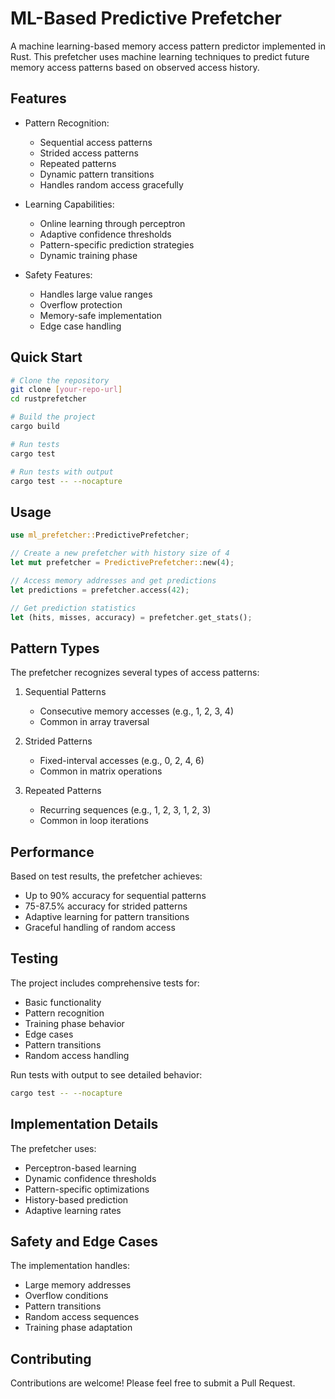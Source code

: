 # ML-Based Predictive Prefetcher

A machine learning-based memory access pattern predictor implemented in Rust. This prefetcher uses machine learning techniques to predict future memory access patterns based on observed access history.

## Features

- Pattern Recognition:
  - Sequential access patterns
  - Strided access patterns
  - Repeated patterns
  - Dynamic pattern transitions
  - Handles random access gracefully

- Learning Capabilities:
  - Online learning through perceptron
  - Adaptive confidence thresholds
  - Pattern-specific prediction strategies
  - Dynamic training phase

- Safety Features:
  - Handles large value ranges
  - Overflow protection
  - Memory-safe implementation
  - Edge case handling

## Quick Start

```bash
# Clone the repository
git clone [your-repo-url]
cd rustprefetcher

# Build the project
cargo build

# Run tests
cargo test

# Run tests with output
cargo test -- --nocapture
```

## Usage

```rust
use ml_prefetcher::PredictivePrefetcher;

// Create a new prefetcher with history size of 4
let mut prefetcher = PredictivePrefetcher::new(4);

// Access memory addresses and get predictions
let predictions = prefetcher.access(42);

// Get prediction statistics
let (hits, misses, accuracy) = prefetcher.get_stats();
```

## Pattern Types

The prefetcher recognizes several types of access patterns:

1. Sequential Patterns
   - Consecutive memory accesses (e.g., 1, 2, 3, 4)
   - Common in array traversal

2. Strided Patterns
   - Fixed-interval accesses (e.g., 0, 2, 4, 6)
   - Common in matrix operations

3. Repeated Patterns
   - Recurring sequences (e.g., 1, 2, 3, 1, 2, 3)
   - Common in loop iterations

## Performance

Based on test results, the prefetcher achieves:
- Up to 90% accuracy for sequential patterns
- 75-87.5% accuracy for strided patterns
- Adaptive learning for pattern transitions
- Graceful handling of random access

## Testing

The project includes comprehensive tests for:
- Basic functionality
- Pattern recognition
- Training phase behavior
- Edge cases
- Pattern transitions
- Random access handling

Run tests with output to see detailed behavior:
```bash
cargo test -- --nocapture
```

## Implementation Details

The prefetcher uses:
- Perceptron-based learning
- Dynamic confidence thresholds
- Pattern-specific optimizations
- History-based prediction
- Adaptive learning rates

## Safety and Edge Cases

The implementation handles:
- Large memory addresses
- Overflow conditions
- Pattern transitions
- Random access sequences
- Training phase adaptation



## Contributing

Contributions are welcome! Please feel free to submit a Pull Request.